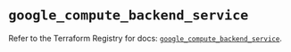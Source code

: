 # `google_compute_backend_service`

Refer to the Terraform Registry for docs: [`google_compute_backend_service`](https://registry.terraform.io/providers/hashicorp/google/5.14.0/docs/resources/compute_backend_service).
